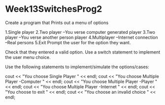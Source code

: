 # Week13SwitchesProg2
Create a program that Prints out a menu of options 

1.Single player 
2.Two player –You verse computer generated player 
3.Two player –You verse another person player 
4.Multiplayer –Internet connection –Real persons
5.Exit Prompt the user for the option they want. 

Check that they entered a valid option. 
Use a switch statement to implement the user menu choice. 

Use the following statements to implement/simulate the options/cases: 

cout &lt;&lt; "You choose Single Player " &lt;&lt; endl;
cout &lt;&lt; "You choose Multiple Player -Computer " &lt;&lt; endl; 
cout &lt;&lt; "You choose Multiple Player -Player " &lt;&lt; endl;
cout &lt;&lt; "You choose Multiple Player -Internet " &lt;&lt; endl;
cout &lt;&lt; "You choose to exit " &lt;&lt; endl;
cout &lt;&lt; "You choose an invalid choice " &lt;&lt; endl;
